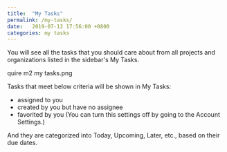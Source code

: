 ```yaml
---
title:  "My Tasks"
permalink: /my-tasks/
date:   2019-07-12 17:56:00 +0800
categories: my tasks
---
```

You will see all the tasks that you should care about from all projects and organizations listed in the sidebar's My Tasks.

quire m2 my tasks.png

Tasks that meet below criteria will be shown in My Tasks: 
- assigned to you
- created by you but have no assignee
- favorited by you (You can turn this settings off by going to the Account Settings.)

And they are categorized into Today, Upcoming, Later, etc., based on their due dates.
